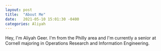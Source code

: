 ```yaml
---
layout: post
title:  "About Me"
date:   2021-05-10 15:01:30 -0400
categories: Aliyah
---
```

Hey, I'm Aliyah Geer. I'm from the Philly area and I'm currently a senior at Cornell majoring in Operations Research and Information Engineering. 
